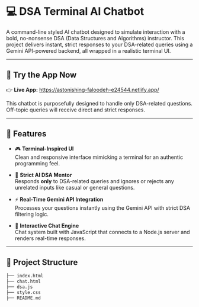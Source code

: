 # 💻 DSA Terminal AI Chatbot

A command-line styled AI chatbot designed to simulate interaction with a bold, no-nonsense DSA (Data Structures and Algorithms) instructor. This project delivers instant, strict responses to your DSA-related queries using a Gemini API-powered backend, all wrapped in a realistic terminal UI.

---

## 🔗 Try the App Now

👉 **Live App:** https://astonishing-faloodeh-e24544.netlify.app/


This chatbot is purposefully designed to handle only DSA-related questions. Off-topic queries will receive direct and strict responses.

---

## 🚀 Features

- 🎮 **Terminal-Inspired UI**  
  Clean and responsive interface mimicking a terminal for an authentic programming feel.

- 🧠 **Strict AI DSA Mentor**  
  Responds **only** to DSA-related queries and ignores or rejects any unrelated inputs like casual or general questions.

- ⚡ **Real-Time Gemini API Integration**  
  Processes your questions instantly using the Gemini API with strict DSA filtering logic.

- 🔁 **Interactive Chat Engine**  
  Chat system built with JavaScript that connects to a Node.js server and renders real-time responses.

---

## 📁 Project Structure

```bash
├── index.html           
├── chat.html            
├── dsa.js               
├── style.css            
├── README.md            
